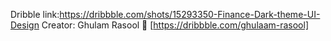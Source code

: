 Dribble link:https://dribbble.com/shots/15293350-Finance-Dark-theme-UI-Design
Creator: Ghulam Rasool 🚀 [https://dribbble.com/ghulaam-rasool]

